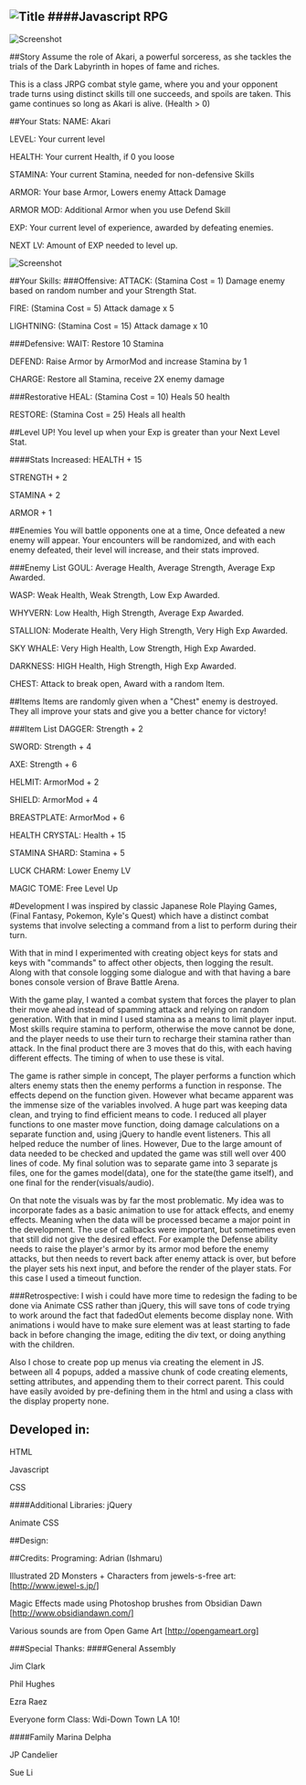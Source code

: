![Title](art/bba.png)
####Javascript RPG
-
![Screenshot](art/bbascreen1.png)

##Story
Assume the role of Akari, a powerful sorceress, as she tackles the trials of the Dark Labyrinth in hopes of fame and riches.

This is a class JRPG combat style game, where you and your opponent trade turns using distinct skills till one succeeds, and spoils are taken. This game continues so long as Akari is alive. (Health > 0)

##Your Stats:
NAME: Akari

LEVEL: Your current level

HEALTH: Your current Health, if 0 you loose

STAMINA: Your current Stamina, needed for non-defensive Skills

ARMOR: Your base Armor, Lowers enemy Attack Damage

ARMOR MOD: Additional Armor when you use Defend Skill

EXP: Your current level of experience, awarded by defeating enemies.

NEXT LV: Amount of EXP needed to level up.

![Screenshot](art/bbascreen2.png)

##Your Skills:
###Offensive:
ATTACK:  (Stamina Cost = 1) Damage enemy based on random number and your Strength Stat.

FIRE: (Stamina Cost = 5) Attack damage x 5

LIGHTNING: (Stamina Cost = 15) Attack damage x 10

###Defensive:
WAIT: Restore 10 Stamina

DEFEND: Raise Armor by ArmorMod and increase Stamina by 1

CHARGE: Restore all Stamina, receive 2X enemy damage

###Restorative
HEAL: (Stamina Cost = 10) Heals 50 health

RESTORE: (Stamina Cost = 25) Heals all health

##Level UP!
You level up when your Exp is greater than your Next Level Stat.

####Stats Increased:
HEALTH + 15

STRENGTH + 2

STAMINA + 2

ARMOR + 1
 
##Enemies
You will battle opponents one at a time, Once defeated a new enemy will appear. Your encounters will be randomized, and with each enemy defeated, their level will increase, and their stats improved.

###Enemy List
GOUL: Average Health, Average Strength, Average Exp Awarded.

WASP: Weak Health, Weak Strength, Low Exp Awarded.

WHYVERN: Low Health, High Strength, Average Exp Awarded.

STALLION: Moderate Health, Very High Strength, Very High Exp Awarded.

SKY WHALE: Very High Health, Low Strength, High Exp Awarded.

DARKNESS: HIGH Health, High Strength, High Exp Awarded.

CHEST: Attack to break open, Award with a random Item. 

##Items
Items are randomly given when a "Chest" enemy is destroyed. They all improve your stats and give you a better chance for victory!

###Item List
DAGGER: Strength + 2

SWORD: Strength + 4

AXE: Strength + 6

HELMIT: ArmorMod + 2

SHIELD: ArmorMod + 4

BREASTPLATE: ArmorMod + 6

HEALTH CRYSTAL: Health + 15

STAMINA SHARD: Stamina + 5

LUCK CHARM: Lower Enemy LV

MAGIC TOME: Free Level Up


#Development
I was inspired by classic Japanese Role Playing Games, (Final Fantasy, Pokemon, Kyle's Quest) which have a distinct combat systems that involve selecting a command from a list to perform during their turn. 

With that in mind I experimented with creating object keys for stats and keys with "commands" to affect other objects, then logging the result. Along with that console logging some dialogue and with that having a bare bones console version of Brave Battle Arena.

With the game play, I wanted a combat system that forces the player to plan their move ahead instead of spamming attack and relying on random generation. With that in mind I used stamina as a means to limit player input. Most skills require stamina to perform, otherwise the move cannot be done, and the player needs to use their turn to recharge their stamina rather than attack. In the final product there are 3 moves that do this, with each having different effects. The timing of when to use these is vital. 

The game is rather simple in concept, The player performs a function which alters enemy stats then the enemy performs a function in response. The effects depend on the function given. However what became apparent was the immense size of the variables involved. A huge part was keeping data clean, and trying to find efficient means to code. I reduced all player functions to one master move function, doing damage calculations on a separate function and, using jQuery to handle event listeners. This all helped reduce the number of lines. However, Due to the large amount of data needed to be checked and updated the game was still well over 400 lines of code. My final solution was to separate game into 3 separate js files, one for the games model(data), one for the state(the game itself), and one final for the render(visuals/audio).

On that note the visuals was by far the most problematic. My idea was to incorporate fades as a basic animation to use for attack effects, and enemy effects. Meaning when the data will be processed became a major point in the development. The use of callbacks were important, but sometimes even that still did not give the desired effect. For example the Defense ability needs to raise the player's armor by its armor mod before the enemy attacks, but then needs to revert back after enemy attack is over, but before the player sets his next input, and before the render of the player stats. For this case I used a timeout function.

###Retrospective:
I wish i could have more time to redesign the fading to be done via Animate CSS rather than jQuery, this will save tons of code trying to work around the fact that fadedOut elements become display none. With animations i would have to make sure element was at least starting to fade back in before changing the image, editing the div text, or doing anything with the children.

Also I chose to create pop up menus via creating the element in JS. between all 4 popups, added a massive chunk of code creating elements, setting attributes, and appending them to their correct parent. This could have easily avoided by pre-defining them in the html and using a class with the display property none.


## Developed in:
HTML

Javascript

CSS

####Additional Libraries:
jQuery

Animate CSS

##Design:


##Credits:
Programing: Adrian (Ishmaru)

Illustrated 2D Monsters + Characters from jewels-s-free art: [http://www.jewel-s.jp/]

Magic Effects made using Photoshop brushes from Obsidian Dawn [http://www.obsidiandawn.com/]

Various sounds are from Open Game Art [http://opengameart.org]

###Special Thanks:
####General Assembly

Jim Clark

Phil Hughes

Ezra Raez

Everyone form Class: Wdi-Down Town LA 10!

####Family
Marina Delpha

JP Candelier

Sue Li
